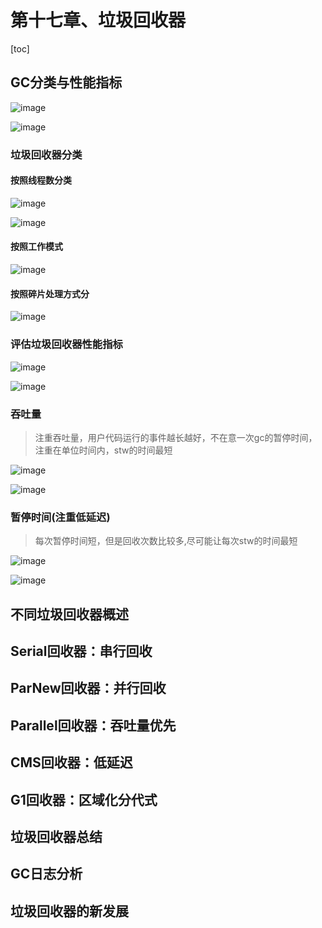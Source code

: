# 第十七章、垃圾回收器

[toc]

## GC分类与性能指标

![image](https://static.lovedata.net/20-12-30-3ba42ec896747fcb7e7fd9e3d4b17ae0.png-wm)



![image](https://static.lovedata.net/20-12-30-dc0374d5867e9efdb51102d91010dbf6.png-wm)



### 垃圾回收器分类

#### 按照线程数分类

![image](https://static.lovedata.net/20-12-30-e7581ce2bc0e263db793f5bffdbb29d6.png-wm)



![image](https://static.lovedata.net/20-12-30-abee3db08b05ca7755a09f0b3063d26a.png-wm)

#### 按照工作模式

![image](https://static.lovedata.net/20-12-30-ff3f35845b7b2f54aa4c4c06115c7462.png-wm)

#### 按照碎片处理方式分

![image](https://static.lovedata.net/20-12-30-0eebc3223549270904867673f2af4291.png-wm)

### 评估垃圾回收器性能指标

![image](https://static.lovedata.net/20-12-30-854cdd2b9ef485452d20671788d7251e.png-wm)

![image](https://static.lovedata.net/20-12-30-1c6c469b9bfcd5dafee058ca9689c23e.png-wm)

### 吞吐量

> 注重吞吐量，用户代码运行的事件越长越好，不在意一次gc的暂停时间，注重在单位时间内，stw的时间最短

![image](https://static.lovedata.net/20-12-30-81dd85b48fa05885d91599967708ac29.png-wm)



![image](https://static.lovedata.net/20-12-30-28bbdc8444f026df8db956dc6521e21e.png-wm)



### 暂停时间(注重低延迟)

> 每次暂停时间短，但是回收次数比较多,尽可能让每次stw的时间最短

![image](https://static.lovedata.net/20-12-30-35df5a9dbc2424f141c52a8b8190b5fd.png-wm)



![image](https://static.lovedata.net/20-12-30-e6bb0e9cc380297c3524c0acf7169243.png-wm)



## 不同垃圾回收器概述

## Serial回收器：串行回收

## ParNew回收器：并行回收

## Parallel回收器：吞吐量优先

## CMS回收器：低延迟

## G1回收器：区域化分代式

## 垃圾回收器总结

## GC日志分析

## 垃圾回收器的新发展

